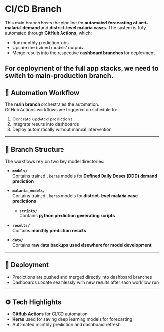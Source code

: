 # CI/CD Branch 

This main branch hosts the pipeline for **automated forecasting of anti-malarial demand** and **district-level malaria cases**. The system is fully automated through **GitHub Actions**, which:  
- Run monthly prediction jobs  
- Update the trained models’ outputs  
- Merge results into the respective **dashboard branches** for deployment  

For deployment of the full app stacks, we need to switch to main-production branch.
---

## 🔄 Automation Workflow  

The **main branch** orchestrates the automation.  
GitHub Actions workflows are triggered on schedule to:  
1. Generate updated predictions  
2. Integrate results into dashboards  
3. Deploy automatically without manual intervention  

---

## 📂 Branch Structure  

The workflows rely on two key model directories:  

- **`models/`**  
  Contains trained `.keras` models for **Defined Daily Doses (DDD) demand prediction**  

- **`malaria_models/`**  
  Contains trained `.keras` models for **district-level malaria case predictions**
  - **`scripts/`**  
  Contains **python prediction generating scripts**  
 - **`results/`**  
  Contains **monthly prediction results**
 - **`data/`**  
  Contains **raw data backups used elsewhere for model development**  
---

## 🚀 Deployment  

- Predictions are pushed and merged directly into dashboard branches  
- Dashboards update seamlessly with new results after each workflow run  

---

## ⚙️ Tech Highlights  

- **GitHub Actions** for CI/CD automation  
- **Keras** used for saving deep learning models for forecasting  
- Automated monthly prediction and dashboard refresh

  
